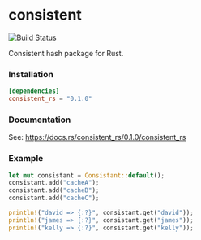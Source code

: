 # consistent
[![Build Status](https://travis-ci.org/DavidCai1993/consistent.svg?branch=master)](https://travis-ci.org/DavidCai1993/consistent)

Consistent hash package for Rust.

### Installation

```toml
[dependencies]
consistent_rs = "0.1.0"
```

### Documentation

See: https://docs.rs/consistent_rs/0.1.0/consistent_rs

### Example

```rust
let mut consistant = Consistant::default();
consistant.add("cacheA");
consistant.add("cacheB");
consistant.add("cacheC");

println!("david => {:?}", consistant.get("david"));
println!("james => {:?}", consistant.get("james"));
println!("kelly => {:?}", consistant.get("kelly"));
```
